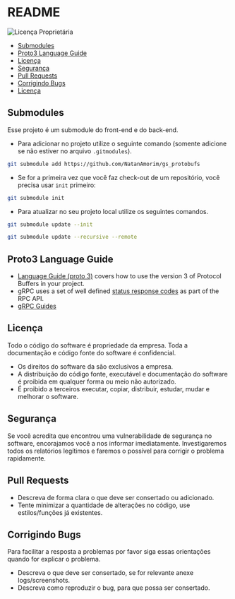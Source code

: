 # README

![Licença Proprietária](https://img.shields.io/badge/Licença-Proprietária-red)

- [Submodules](#submodules)
- [Proto3 Language Guide](#proto3-language-guide)
- [Licença](#licença)
- [Segurança](#segurança)
- [Pull Requests](#pull-requests)
- [Corrigindo Bugs](#corrigindo-bugs)
- [Licença](#licença)

## Submodules

Esse projeto é um submodule do front-end e do back-end.

- Para adicionar no projeto utilize o seguinte comando (somente adicione se não estiver no arquivo `.gitmodules`).

```sh
git submodule add https://github.com/NatanAmorim/gs_protobufs
```

- Se for a primeira vez que você faz check-out de um repositório, você precisa usar `init` primeiro:

```sh
git submodule init
```

- Para atualizar no seu projeto local utilize os seguintes comandos.

```sh
git submodule update --init
```

```sh
git submodule update --recursive --remote
```

## Proto3 Language Guide

- [Language Guide (proto 3)](https://protobuf.dev/programming-guides/proto3) covers how to use the version 3 of Protocol Buffers in your project.
- gRPC uses a set of well defined [status response codes](https://grpc.github.io/grpc/core/md_doc_statuscodes.html) as part of the RPC API.
- [gRPC Guides](https://grpc.io/docs/guides/)

## Licença

Todo o código do software é propriedade da empresa.
Toda a documentação e código fonte do software é confidencial.

- Os direitos do software da são exclusivos a empresa.
- A distribuição do código fonte, executável e documentação do software é proibida em qualquer forma ou meio não autorizado.
- É proibido a terceiros executar, copiar, distribuir, estudar, mudar e melhorar o software.

## Segurança

Se você acredita que encontrou uma vulnerabilidade de segurança no software, encorajamos você a nos informar imediatamente. Investigaremos todos os relatórios legítimos e faremos o possível para corrigir o problema rapidamente.

## Pull Requests

- Descreva de forma clara o que deve ser consertado ou adicionado.
- Tente minimizar a quantidade de alterações no código, use estilos/funções já existentes.

## Corrigindo Bugs

Para facilitar a resposta a problemas por favor siga essas orientações quando for explicar o problema.

- Descreva o que deve ser consertado, se for relevante anexe logs/screenshots.
- Descreva como reproduzir o bug, para que possa ser consertado.
